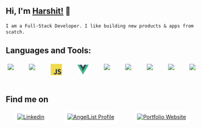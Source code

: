 ## Hi, I'm [Harshit!](https://harshit-singh.in) 👋
    I am a Full-Stack Developer. I like building new products & apps from scatch.

## Languages and Tools:  
  <div style="display:flex; justify-content:space-between">
    <img height="30" style="margin:5px" src="https://www.php.net/images/logos/new-php-logo.svg">
    <img height="30" style="margin:5px"src="https://cdn.freebiesupply.com/logos/large/2x/laravel-1-logo-png-transparent.png">
    <img height="30" style="margin:5px"src="https://raw.githubusercontent.com/github/explore/80688e429a7d4ef2fca1e82350fe8e3517d3494d/topics/javascript/javascript.png">
    <img height="30" style="margin:5px"src="https://raw.githubusercontent.com/github/explore/80688e429a7d4ef2fca1e82350fe8e3517d3494d/topics/vue/vue.png">
    <img height="30" style="margin:5px" src="https://cdn.quasar.dev/logo/svg/quasar-logo.svg">
    <img height="30" style="margin:5px" src="https://cdn.iconscout.com/icon/free/png-512/node-js-1174925.png">    
    <img height="30" style="margin:5px" src="https://www.logo.wine/a/logo/MySQL/MySQL-Logo.wine.svg">
    <img height="30" style="margin:5px" src="https://sap.github.io/ui5-webcomponents/assets/images/react.svg">
    <img height="30" style="margin:5px" src="https://upload.wikimedia.org/wikipedia/commons/thumb/c/c3/Python-logo-notext.svg/1200px-Python-logo-notext.svg.png">
  </div>
  
  <br/>

## Find me on 
<div style="display:flex; justify-content:space-around; width:100%">
  <a href="https://linkedin.com/in/harshit-singh-29a980115">
    <img style="max-width: 100%;
    border-radius: 0.5rem;
    padding: 0.5rem;
    line-height: unset;
    min-height: unset;
    align-content: center;
    fill:red;
    stroke:blue;
    background-color: white !important;" alt="Linkedin" width="56px" src="https://content.linkedin.com/content/dam/me/business/en-us/amp/brand-site/v2/bg/LI-Bug.svg.original.svg"/>
  </a>
  <a href="https://angel.co/u/harshit_singh">
    <img style="max-width: 100%;
    border-radius: 0.5rem;
    padding: 0.5rem;
    line-height: unset;
    min-height: unset;
    align-content: center;
    fill:red;
    height:56px;
    contain;
    background-color: white !important;" alt="AngelList Profile" width="56px" src="https://toppng.com/uploads/preview/angellist-peace-logo-11609355102jrxmd6krso.png" />
  </a>
  <a href="https://harshit-singh.gitlab.io">
    <img style="max-width: 100%;
    border-radius: 0.5rem;
    padding: 0.5rem;
    line-height: unset;
    min-height: unset;
    stroke:blue;
    align-content: center;
    background-color: white !important;" alt="Portfolio Website" width="56px" src="https://toppng.com/uploads/preview/web-png-jpg-transparent-stock-website-icon-blue-11563644926reanjnmk6x.png"/>
  </a>
</div>



